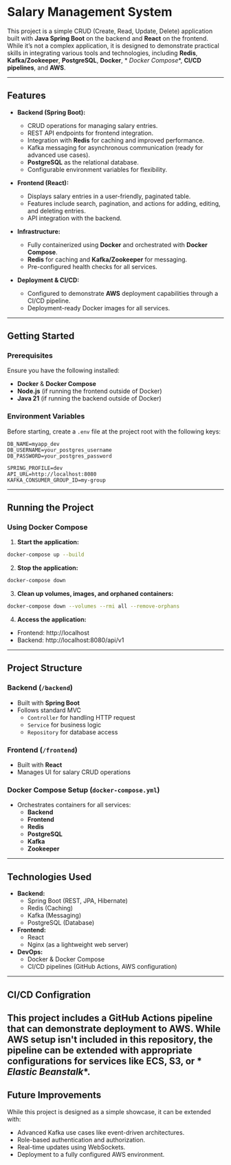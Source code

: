 # Salary Management System

This project is a simple CRUD (Create, Read, Update, Delete) application built with **Java Spring Boot** on the backend
and **React** on the frontend. While it’s not a complex application, it is designed to demonstrate practical skills in
integrating various tools and technologies, including **Redis**, **Kafka/Zookeeper**, **PostgreSQL**, **Docker**, *
*Docker Compose**, **CI/CD pipelines**, and **AWS**.

---

## Features

- **Backend (Spring Boot):**
    - CRUD operations for managing salary entries.
    - REST API endpoints for frontend integration.
    - Integration with **Redis** for caching and improved performance.
    - Kafka messaging for asynchronous communication (ready for advanced use cases).
    - **PostgreSQL** as the relational database.
    - Configurable environment variables for flexibility.

- **Frontend (React):**
    - Displays salary entries in a user-friendly, paginated table.
    - Features include search, pagination, and actions for adding, editing, and deleting entries.
    - API integration with the backend.

- **Infrastructure:**
    - Fully containerized using **Docker** and orchestrated with **Docker Compose**.
    - **Redis** for caching and **Kafka/Zookeeper** for messaging.
    - Pre-configured health checks for all services.

- **Deployment & CI/CD:**
    - Configured to demonstrate **AWS** deployment capabilities through a CI/CD pipeline.
    - Deployment-ready Docker images for all services.

---

## Getting Started

### Prerequisites

Ensure you have the following installed:

- **Docker** & **Docker Compose**
- **Node.js** (if running the frontend outside of Docker)
- **Java 21** (if running the backend outside of Docker)

### Environment Variables

Before starting, create a `.env` file at the project root with the following keys:

```env
DB_NAME=myapp_dev
DB_USERNAME=your_postgres_username
DB_PASSWORD=your_postgres_password

SPRING_PROFILE=dev
API_URL=http://localhost:8080
KAFKA_CONSUMER_GROUP_ID=my-group
```

---

## Running the Project

### Using Docker Compose

1. **Start the application:**

```bash
docker-compose up --build
```

2. **Stop the application:**

```bash
docker-compose down
```

3. **Clean up volumes, images, and orphaned containers:**

```bash
docker-compose down --volumes --rmi all --remove-orphans
```

4. **Access the application:**

* Frontend: http://localhost
* Backend: http://localhost:8080/api/v1

---

## Project Structure

### Backend (``/backend``)

* Built with **Spring Boot**
* Follows standard MVC
    * ``Controller`` for handling HTTP request
    * ``Service`` for business logic
    * ``Repository`` for database access

### Frontend (``/frontend``)

* Built with **React**
* Manages UI for salary CRUD operations

### Docker Compose Setup (``docker-compose.yml``)

* Orchestrates containers for all services:
    * **Backend**
    * **Frontend**
    * **Redis**
    * **PostgreSQL**
    * **Kafka**
    * **Zookeeper**

---

## Technologies Used

* **Backend:**
    * Spring Boot (REST, JPA, Hibernate)
    * Redis (Caching)
    * Kafka (Messaging)
    * PostgreSQL (Database)
* **Frontend:**
    * React
    * Nginx (as a lightweight web server)
* **DevOps:**
    * Docker & Docker Compose
    * CI/CD pipelines (GitHub Actions, AWS configuration)

---

## CI/CD Configration

This project includes a **GitHub Actions** pipeline that can demonstrate deployment to **AWS**. While AWS setup isn't
included
in this repository, the pipeline can be extended with appropriate configurations for services like **ECS**, **S3**, or *
*Elastic
Beanstalk**.
---
## Future Improvements
While this project is designed as a simple showcase, it can be extended with:
* Advanced Kafka use cases like event-driven architectures.
* Role-based authentication and authorization.
* Real-time updates using WebSockets.
* Deployment to a fully configured AWS environment.